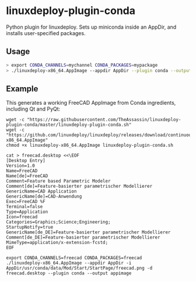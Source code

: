 # linuxdeploy-plugin-conda

Python plugin for linuxdeploy. Sets up miniconda inside an AppDir, and installs user-specified packages.


## Usage

```bash
> export CONDA_CHANNELS=mychannel CONDA_PACKAGES=mypackage
> ./linuxdeploy-x86_64.AppImage --appdir AppDir --plugin conda --output appimage --icon mypackage.png --desktop-file mypackage.desktop
```

## Example

This generates a working FreeCAD AppImage from Conda ingredients, including Qt and PyQt:

```
wget -c "https://raw.githubusercontent.com/TheAssassin/linuxdeploy-plugin-conda/master/linuxdeploy-plugin-conda.sh"
wget -c "https://github.com/linuxdeploy/linuxdeploy/releases/download/continuous/linuxdeploy-x86_64.AppImage"
chmod +x linuxdeploy-x86_64.AppImage linuxdeploy-plugin-conda.sh

cat > freecad.desktop <<\EOF
[Desktop Entry]
Version=1.0
Name=FreeCAD
Name[de]=FreeCAD
Comment=Feature based Parametric Modeler
Comment[de]=Feature-basierter parametrischer Modellierer
GenericName=CAD Application
GenericName[de]=CAD-Anwendung
Exec=FreeCAD %F
Terminal=false
Type=Application
Icon=freecad
Categories=Graphics;Science;Engineering;
StartupNotify=true
GenericName[de_DE]=Feature-basierter parametrischer Modellierer
Comment[de_DE]=Feature-basierter parametrischer Modellierer
MimeType=application/x-extension-fcstd;
EOF

export CONDA_CHANNELS=freecad CONDA_PACKAGES=freecad
./linuxdeploy-x86_64.AppImage --appdir AppDir -i AppDir/usr/conda/data/Mod/Start/StartPage/freecad.png -d freecad.desktop --plugin conda --output appimage
```
